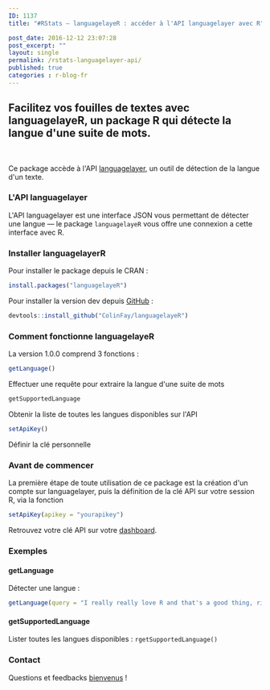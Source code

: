 ```yaml
---
ID: 1137
title: "#RStats — languagelayeR : accéder à l'API languagelayer avec R"

post_date: 2016-12-12 23:07:28
post_excerpt: ""
layout: single
permalink: /rstats-languagelayer-api/
published: true
categories : r-blog-fr
---
```

## Facilitez vos fouilles de textes avec languagelayeR, un package R qui détecte la langue d'une suite de mots.
&nbsp;

Ce package accède à l'API <a href="https://languagelayer.com/" target="_blank">languagelayer</a>, un outil de détection de la langue d'un texte.
### L'API languagelayer
L'API languagelayer est une interface JSON vous permettant de détecter une langue — le package `languagelayeR` vous offre une connexion a cette interface avec R.

### Installer languagelayerR
Pour installer le package depuis le CRAN :
```r
install.packages("languagelayeR")
```

Pour installer la version dev depuis <a href="https://github.com/ColinFay" target="_blank">GitHub</a>  :
```r
devtools::install_github("ColinFay/languagelayeR")
```

### Comment fonctionne languagelayeR
La version 1.0.0 comprend 3 fonctions :
```r 
getLanguage()
``` 
Effectuer une requête pour extraire la langue d'une suite de mots
```r 
getSupportedLanguage
``` 
Obtenir la liste de toutes les langues disponibles sur l'API</li>

```r 
setApiKey()
``` 
Définir la clé personnelle

### Avant de commencer
La première étape de toute utilisation de ce package est la création d'un compte sur languagelayer, puis la définition de la clé API sur votre session R, via la fonction 
```r 
setApiKey(apikey = "yourapikey")
```

Retrouvez votre clé API sur votre <a href="https://languagelayer.com/dashboard">dashboard</a>.

### Exemples
#### getLanguage
Détecter une langue :
```r
getLanguage(query = "I really really love R and that's a good thing, right?")
```
#### getSupportedLanguage
Lister toutes les langues disponibles :
```rgetSupportedLanguage()```

### Contact
Questions et feedbacks <a href="mailto:contact@colinfay.me" target="_blank">bienvenus</a> !






